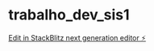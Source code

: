 # trabalho_dev_sis1

[Edit in StackBlitz next generation editor ⚡️](https://stackblitz.com/~/github.com/Brun0Pais/trabalho_dev_sis1)